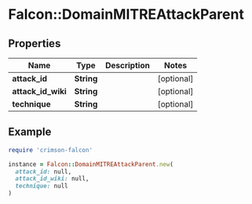 # Falcon::DomainMITREAttackParent

## Properties

| Name | Type | Description | Notes |
| ---- | ---- | ----------- | ----- |
| **attack_id** | **String** |  | [optional] |
| **attack_id_wiki** | **String** |  | [optional] |
| **technique** | **String** |  | [optional] |

## Example

```ruby
require 'crimson-falcon'

instance = Falcon::DomainMITREAttackParent.new(
  attack_id: null,
  attack_id_wiki: null,
  technique: null
)
```

